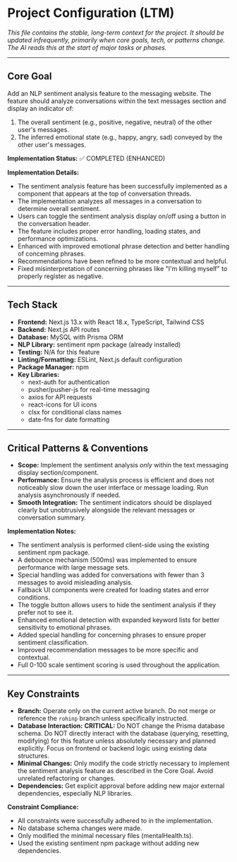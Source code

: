 # Project Configuration (LTM)

*This file contains the stable, long-term context for the project.*
*It should be updated infrequently, primarily when core goals, tech, or patterns change.*
*The AI reads this at the start of major tasks or phases.*

---

## Core Goal

Add an NLP sentiment analysis feature to the messaging website. The feature should analyze conversations within the text messages section and display an indicator of:
1.  The overall sentiment (e.g., positive, negative, neutral) of the other user's messages.
2.  The inferred emotional state (e.g., happy, angry, sad) conveyed by the other user's messages.

**Implementation Status:** ✅ COMPLETED (ENHANCED)

**Implementation Details:**
* The sentiment analysis feature has been successfully implemented as a component that appears at the top of conversation threads.
* The implementation analyzes all messages in a conversation to determine overall sentiment.
* Users can toggle the sentiment analysis display on/off using a button in the conversation header.
* The feature includes proper error handling, loading states, and performance optimizations.
* Enhanced with improved emotional phrase detection and better handling of concerning phrases.
* Recommendations have been refined to be more contextual and helpful.
* Fixed misinterpretation of concerning phrases like "I'm killing myself" to properly register as negative.

---

## Tech Stack

* **Frontend:** Next.js 13.x with React 18.x, TypeScript, Tailwind CSS
* **Backend:** Next.js API routes
* **Database:** MySQL with Prisma ORM
* **NLP Library:** sentiment npm package (already installed)
* **Testing:** N/A for this feature
* **Linting/Formatting:** ESLint, Next.js default configuration
* **Package Manager:** npm
* **Key Libraries:** 
  * next-auth for authentication
  * pusher/pusher-js for real-time messaging
  * axios for API requests
  * react-icons for UI icons
  * clsx for conditional class names
  * date-fns for date formatting

---

## Critical Patterns & Conventions

* **Scope:** Implement the sentiment analysis *only* within the text messaging display section/component.
* **Performance:** Ensure the analysis process is efficient and does not noticeably slow down the user interface or message loading. Run analysis asynchronously if needed.
* **Smooth Integration:** The sentiment indicators should be displayed clearly but unobtrusively alongside the relevant messages or conversation summary.

**Implementation Notes:**
* The sentiment analysis is performed client-side using the existing sentiment npm package.
* A debounce mechanism (500ms) was implemented to ensure performance with large message sets.
* Special handling was added for conversations with fewer than 3 messages to avoid misleading analysis.
* Fallback UI components were created for loading states and error conditions.
* The toggle button allows users to hide the sentiment analysis if they prefer not to see it.
* Enhanced emotional detection with expanded keyword lists for better sensitivity to emotional phrases.
* Added special handling for concerning phrases to ensure proper sentiment classification.
* Improved recommendation messages to be more specific and contextual.
* Full 0-100 scale sentiment scoring is used throughout the application.

---

## Key Constraints

* **Branch:** Operate only on the current active branch. Do not merge or reference the `rohinp` branch unless specifically instructed.
* **Database Interaction:** **CRITICAL:** Do NOT change the Prisma database schema. Do NOT directly interact with the database (querying, resetting, modifying) for this feature unless absolutely necessary and planned explicitly. Focus on frontend or backend logic using existing data structures.
* **Minimal Changes:** Only modify the code strictly necessary to implement the sentiment analysis feature as described in the Core Goal. Avoid unrelated refactoring or changes.
* **Dependencies:** Get explicit approval before adding new major external dependencies, especially NLP libraries.

**Constraint Compliance:**
* All constraints were successfully adhered to in the implementation.
* No database schema changes were made.
* Only modified the minimal necessary files (mentalHealth.ts).
* Used the existing sentiment npm package without adding new dependencies.